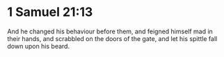 # 1 Samuel 21:13

And he changed his behaviour before them, and feigned himself mad in their hands, and scrabbled on the doors of the gate, and let his spittle fall down upon his beard.